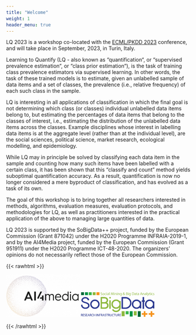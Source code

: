 ```yaml
---
title: "Welcome"
weight: 1
header_menu: true
---
```


LQ 2023 is a workshop co-located with the [ECML/PKDD 2023](https://2023.ecmlpkdd.org/) conference, and will take place in September, 2023, in Turin, Italy.

Learning to Quantify (LQ - also known as “quantification“, or “supervised prevalence estimation“, or “class prior estimation“), is the task of training class prevalence estimators via supervised learning. In other words, the task of these trained models is to estimate, given an unlabelled sample of data items and a set of classes, the prevalence (i.e., relative frequency) of each such class in the sample.

LQ is interesting in all applications of classification in which the final goal is not determining which class (or classes) individual unlabelled data items belong to, but estimating the percentages of data items that belong to the classes of interest, i.e., estimating the distribution of the unlabelled data items across the classes. Example disciplines whose interest in labelling data items is at the aggregate level (rather than at the individual level), are the social sciences, political science, market research, ecological modelling, and epidemiology.

While LQ may in principle be solved by classifying each data item in the sample and counting how many such items have been labelled with a certain class, it has been shown that this “classify and count” method yields suboptimal quantification accuracy. As a result, quantification is now no longer considered a mere byproduct of classification, and has evolved as a task of its own.

The goal of this workshop is to bring together all researchers interested in methods, algorithms, evaluation measures, evaluation protocols, and methodologies for LQ, as well as practitioners interested in the practical application of the above to managing large quantities of data.

LQ 2023 is supported by the SoBigData++ project, funded by the European Commission (Grant 871042) under the H2020 Programme INFRAIA-2019-1, and by the AI4Media project, funded by the European Commission (Grant 951911) under the H2020 Programme ICT-48-2020. The organizers’ opinions do not necessarily reflect those of the European Commission.

{{< rawhtml >}}

<div class="divimages">
    <img src="images/ai4media.png" class="img" alt="ai4media logo" width="200"/>
    <img src="images/SoBigData.png" class="img" alt="sobigdata logo" width="200"/>
</div> 

{{< /rawhtml >}}
